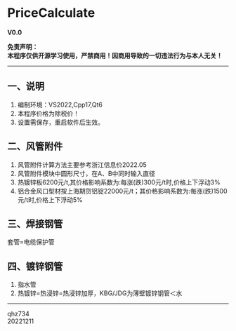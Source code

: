 # PriceCalculate
**V0.0**

**免责声明：  
本程序仅供开源学习使用，严禁商用！因商用导致的一切违法行为与本人无关！**
***
## 一、说明
1. 编制环境：VS2022,Cpp17,Qt6
2. 本程序价格为除税价！
3. 设置需保存，重启软件后生效。
## 二、风管附件
1. 风管附件计算方法主要参考浙江信息价2022.05
2. 风管附件模块中圆形尺寸，在A、B中同时输入直径
3. 热镀锌板6200元/t,其价格影响系数为:每涨(跌)300元/t时,价格上下浮动3%
4. 铝合金风口型材按上海期货铝锭22000元/t；其价格影响系数为:每涨(跌)1500元/t时,价格上下浮动5%
## 三、焊接钢管
套管=电缆保护管
## 四、镀锌钢管
1. 指水管
2. 热镀锌=热浸锌=热浸锌加厚，KBG/JDG为薄壁镀锌钢管＜水
***
qhz734  
20221211